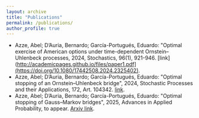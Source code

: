 ```yaml
---
layout: archive
title: "Publications"
permalink: /publications/
author_profile: true
---
```


  * Azze, Abel; D’Auria, Bernardo; García-Portugués, Eduardo: "Optimal exercise of American options under time-dependent Ornstein–Uhlenbeck processes, 2024, Stochastics, 96(1), 921-946. [link](http://academicpages.github.io/files/paper1.pdf](https://doi.org/10.1080/17442508.2024.2325402).
  * Azze, Abel; D’Auria, Bernardo; García-Portugués, Eduardo: "Optimal stopping of an Ornstein–Uhlenbeck bridge", 2024, Stochastic Processes and their Applications, 172, Art. 104342. [link](https://doi.org/10.1016/j.spa.2024.104342).
  * Azze, Abel; D’Auria, Bernardo; García-Portugués, Eduardo: "Optimal stopping of Gauss–Markov bridges", 2025, Advances in Applied Probability, to appear. [Arxiv link](https://arxiv.org/abs/2211.05835).
